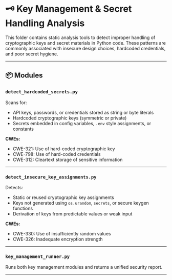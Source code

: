 # 🗝️ Key Management & Secret Handling Analysis

This folder contains static analysis tools to detect improper handling of cryptographic keys and secret materials in Python code. These patterns are commonly associated with insecure design choices, hardcoded credentials, and poor secret hygiene.

---

## 📦 Modules

### `detect_hardcoded_secrets.py`
Scans for:
- API keys, passwords, or credentials stored as string or byte literals
- Hardcoded cryptographic keys (symmetric or private)
- Secrets embedded in config variables, `.env` style assignments, or constants

**CWEs:**
- CWE-321: Use of hard-coded cryptographic key
- CWE-798: Use of hard-coded credentials
- CWE-312: Cleartext storage of sensitive information

---

### `detect_insecure_key_assignments.py`
Detects:
- Static or reused cryptographic key assignments
- Keys not generated using `os.urandom`, `secrets`, or secure keygen functions
- Derivation of keys from predictable values or weak input

**CWEs:**
- CWE-330: Use of insufficiently random values
- CWE-326: Inadequate encryption strength

---

### `key_management_runner.py`
Runs both key management modules and returns a unified security report.

---

